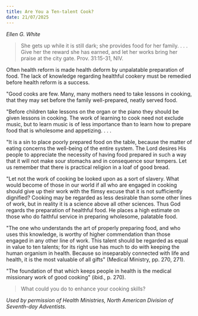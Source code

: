 ```yaml
---
title: Are You a Ten-talent Cook?
date: 21/07/2025
---
```


_Ellen G. White_

> <p></p>
> She gets up while it is still dark; she provides food for her family. . . . Give her the reward she has earned, and let her works bring her praise at the city gate. Prov. 31:15-31, NIV.

Often health reform is made health deform by unpalatable preparation of food. The lack of knowledge regarding healthful cookery must be remedied before health reform is a success.

"Good cooks are few. Many, many mothers need to take lessons in cooking, that they may set before the family well-prepared, neatly served food.

"Before children take lessons on the organ or the piano they should be given lessons in cooking. The work of learning to cook need not exclude music, but to learn music is of less importance than to learn how to prepare food that is wholesome and appetizing. . . .

"It is a sin to place poorly prepared food on the table, because the matter of eating concerns the well-being of the entire system. The Lord desires His people to appreciate the necessity of having food prepared in such a way that it will not make sour stomachs and in consequence sour tempers. Let us remember that there is practical religion in a loaf of good bread.

"Let not the work of cooking be looked upon as a sort of slavery. What would become of those in our world if all who are engaged in cooking should give up their work with the flimsy excuse that it is not sufficiently dignified? Cooking may be regarded as less desirable than some other lines of work, but in reality it is a science above all other sciences. Thus God regards the preparation of healthful food. He places a high estimate on those who do faithful service in preparing wholesome, palatable food.

"The one who understands the art of properly preparing food, and who uses this knowledge, is worthy of higher commendation than those engaged in any other line of work. This talent should be regarded as equal in value to ten talents; for its right use has much to do with keeping the human organism in health. Because so inseparably connected with life and health, it is the most valuable of all gifts" (Medical Ministry, pp. 270, 271).

"The foundation of that which keeps people in health is the medical missionary work of good cooking" (ibid., p. 270).

> <callout></callout>
> What could you do to enhance your cooking skills?

_Used by permission of Health Ministries, North American Division of Seventh-day Adventists._